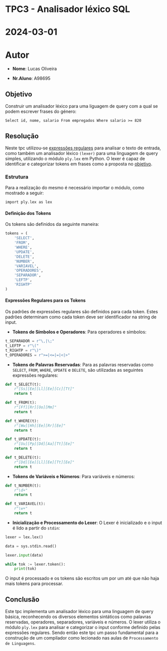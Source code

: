 # TPC3 - Analisador léxico SQL

# 2024-03-01

# Autor

- **Nome**: Lucas Oliveira

- **Nr.Aluno**: A98695

## Objetivo

Construir um analisador léxico para uma liguagem de query com a qual se podem escrever frases do género:

```
Select id, nome, salario From empregados Where salario >= 820
```

## Resolução

Neste tpc utilizou-se <u>expressões regulares</u> para analisar o texto de entrada, como também um analisador léxico `(lexer)` para uma linguagem de query simples, utilizando o módulo `ply.lex` em Python. O lexer é capaz de identificar e categorizar tokens em frases como a proposta no [objetivo](#objetivo).

### Estrutura

Para a realização do mesmo é necessário importar o módulo, como mostrado a seguir:

```
import ply.lex as lex
```

#### **Definição dos Tokens**

Os tokens são definidos da seguinte maneira:

```python
tokens = (
    'SELECT',
    'FROM',
    'WHERE',
    'UPDATE',
    'DELETE',
    'NUMBER',
    'VARIAVEL',
    'OPERADORES',
    'SEPARADOR',
    'LEFTP',
    'RIGHTP'
)
```

#### **Expressões Regulares para os Tokens**

Os padrões de expressões regulares são definidos para cada token. Estes padrões determinam como cada token deve ser identificador na string de input.

- **Tokens de Símbolos e Operadores**:
Para operadores e símbolos:
```python
t_SEPARADOR = r"\,|\;"
t_LEFTP = r"\("
t_RIGHTP = r"\)"
t_OPERADORES = r">=|<=|=|<|>"
```

- **Tokens de Palavras Reservadas**:
Para as palavras reservadas como  `SELECT`, `FROM`, `WHERE`, `UPDATE` e `DELETE`, são utilizadas as seguintes expressões regulares:
```python
def t_SELECT(t):
    r"[Ss][Ee][Ll][Ee][Cc][Tt]"
    return t

def t_FROM(t):
    r"[Ff][Rr][Oo][Mm]"
    return t

def t_WHERE(t):
    r"[Ww][Hh][Ee][Rr][Ee]"
    return t

def t_UPDATE(t):
    r"[Uu][Pp][Dd][Aa][Tt][Ee]"
    return t

def t_DELETE(t):
    r"[Dd][Ee][Ll][Ee][Tt][Ee]"
    return t
```

- **Tokens de Variáveis e Números**:
Para variáveis e números:
```python
def t_NUMBER(t):
    r"\d+"
    return t

def t_VARIAVEL(t):
    r"\w+"
    return t
```


- **Inicialização e Processamento do Lexer**:
O Lexer é inicializado e o input é lido a partir do `stdin`:
```python
lexer = lex.lex()

data = sys.stdin.read()

lexer.input(data)

while tok := lexer.token():
    print(tok)
```

O input é processado e os tokens são escritos um por um até que não haja mais tokens para processar.


## Conclusão

Este tpc implementa um analisador léxico para uma linguagem de query básica, reconhecendo os diversos elementos sintáticos como palavras reservadas, operadores, separadores, variáveis e números. O lexer utiliza o módulo `ply.lex` para analisar e categorizar o input conforme definido pelas expressões regulares. Sendo então este tpc um passo fundamental para a construção de um compilador como lecionado nas aulas de `Processamento de Linguagens`.
